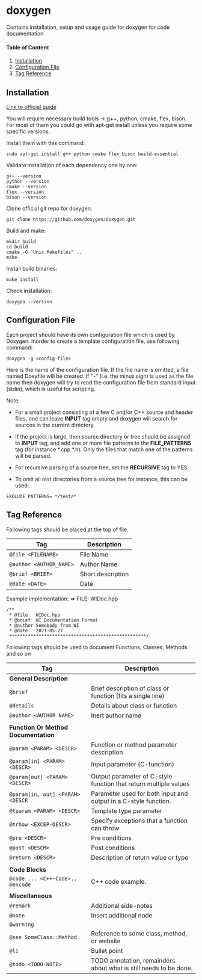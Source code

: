 # doxygen
Contains installation, setup and usage guide for doxygen for code documentation

#### Table of Content
1. [Installation](#installation)
2. [Configuration File](#configuration-file)
3. [Tag Reference](#tag-reference)

## Installation
[Link to official guide](https://doxygen.nl/download.html)

You will require necessary build tools -> g++, python, cmake, flex, bison. For most of them you could go with apt-get install unless you require some specific versions.

Install them with this command:
```
sudo apt-get install g++ python cmake flex bison build-essential
```

Validate installation of each dependency one by one:
```
g++ --version
python --version
cmake --version
flex --version
bison --version
```

Clone official git repo for doxygen:
```
git clone https://github.com/doxygen/doxygen.git
```

Build and make:
```
mkdir build
cd build
cmake -G "Unix Makefiles" ..
make
```

Install build binaries:
```
make install
```

Check installation:
```
doxygen --version
```

## Configuration File

Each project should have its own configuration file which is used by Doxygen. Inorder to create a template configuration file, use following command:
```
doxygen -g <config-file>
```
Here <config-file> is the name of the configuration file. If the file name is omitted, a file named Doxyfile will be created. If "-" (i.e. the minus sign) is used as the file name then doxygen will try to read the configuration file from standard input (stdin), which is useful for scripting.

Note:
- For a small project consisting of a few C and/or C++ source and header files, one can leave **INPUT** tag empty and doxygen will search for sources in the current directory.

- If the project is large, then source directory or tree should be assigned to **INPUT** tag, and add one or more file patterns to the **FILE_PATTERNS** tag (for instance *.cpp *.h). Only the files that match one of the patterns will be parsed.

- For recursive parsing of a source tree, set the **RECURSIVE** tag to YES.

- To omit all *test* directories from a source tree for instance, this can be used:
```
EXCLUDE_PATTERNS= */test/*
```

## Tag Reference 

Following tags should be placed at the top of file.

| Tag                         | Description       |
| --------------------------- | ----------------- |
| ```@file <FILENAME>```      | File Name         |
| ```@author <AUTHOR_NAME>``` | Author Name       |
| ```@brief <BRIEF>```        | Short description |
| ```@date <DATE>```          | Date              |

Example implementation: => FILE: WIDoc.hpp
```
/**
 * @file   WIDoc.hpp
 * @brief  WI Documentation Format
 * @author Somebody from WI
 * @date   2021-05-27
 ***************************************************/
```

Following tags should be used to document Functions, Classes, Methods and so on

| Tag                                  | Description                                                       |
| ------------------------------------ | ----------------------------------------------------------------- |
| **General Description**              |                                                                   |
| ```@brief```                         | Brief description of class or function (fits a single line)       |
| ```@details```                       | Details about class or function                                   |
| ```@author <AUTHOR NAME>```          | Inert author name                                                 |
|                                      |                                                                   |
| **Function Or Method Documentation** |                                                                   |
| ```@param <PARAM> <DESCR>```         | Function or method parameter description                          |
| ```@param[in] <PARAM> <DESCR>```     | Input parameter (C-function)                                      |
| ```@param[out] <PARAM> <DESCR>```    | Output parameter of C-style function that return multiple values  |
| ```@param[in, out] <PARAM> <DESCR``` | Parameter used for both input and output in a C-style function.   |
| ```@tparam <PARAM> <DESCR>```        | Template type parameter                                           |
| ```@trhow <EXCEP-DESCR>```           | Specify exceptions that a function can throw                      |
| ```@pre <DESCR>```                   | Pre conditions                                                    |
| ```@post <DESCR>```                  | Post conditions                                                   |
| ```@return <DESCR>```                | Description of return value or type                               |
|                                      |                                                                   |
| **Code Blocks**                      |                                                                   |
| ```@code ... <C++-Code>.. @encode``` | C++ code example.                                                 |
|                                      |                                                                   |
| **Miscellaneous**                    |                                                                   |
| ```@remark```                        | Additional side-notes                                             |
| ```@note```                          | Insert additional node                                            |
| ```@warning```                       |                                                                   |
| ```@see SomeClass::Method```         | Reference to some class, method, or website                       |
| ```@li```                            | Bullet point                                                      |
| ```@todo <TODO-NOTE>```              | TODO annotation, remainders about what is still needs to be done. | 

